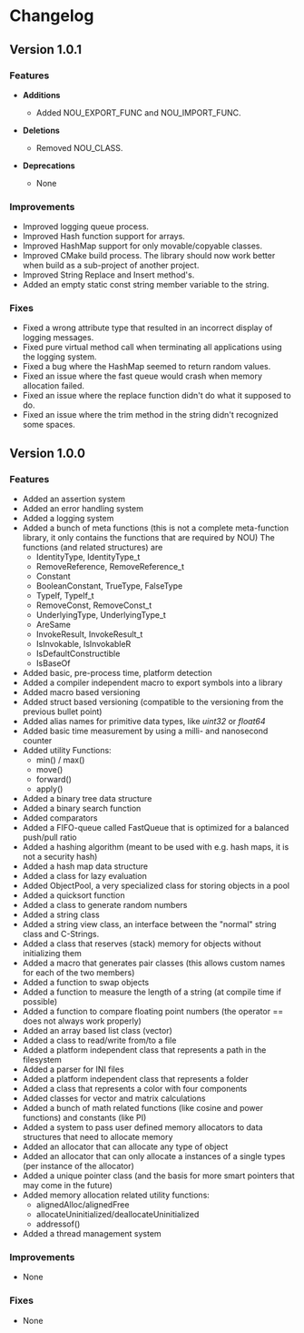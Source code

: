 # Changelog

## Version 1.0.1

### Features

- **Additions**
    - Added NOU_EXPORT_FUNC and NOU_IMPORT_FUNC.

- **Deletions**
    - Removed NOU_CLASS.

- **Deprecations**
    - None

### Improvements
- Improved logging queue process.
- Improved Hash function support for arrays.
- Improved HashMap support for only movable/copyable classes.
- Improved CMake build process. The library should now work better when build as a sub-project of another 
  project.
- Improved String Replace and Insert method's.
- Added an empty static const string member variable to the string.

### Fixes
- Fixed a wrong attribute type that resulted in an incorrect display of logging messages.
- Fixed pure virtual method call when terminating all applications using the logging system.
- Fixed a bug where the HashMap seemed to return random values.
- Fixed an issue where the fast queue would crash when memory allocation failed.
- Fixed an issue where the replace function didn't do what it supposed to do.
- Fixed an issue where the trim method in the string didn't recognized some spaces.

## Version 1.0.0

### Features
- Added an assertion system
- Added an error handling system
- Added a logging system
- Added a bunch of meta functions (this is not a complete meta-function library, it only contains the 
  functions that are required by NOU) The functions (and related structures) are
  - IdentityType, IdentityType_t
  - RemoveReference, RemoveReference_t
  - Constant
  - BooleanConstant, TrueType, FalseType
  - TypeIf, TypeIf_t
  - RemoveConst, RemoveConst_t
  - UnderlyingType, UnderlyingType_t
  - AreSame
  - InvokeResult, InvokeResult_t
  - IsInvokable, IsInvokableR
  - IsDefaultConstructible
  - IsBaseOf
- Added basic, pre-process time, platform detection
- Added a compiler independent macro to export symbols into a library
- Added macro based versioning
- Added struct based versioning (compatible to the versioning from the previous bullet point)
- Added alias names for primitive data types, like _uint32_ or _float64_
- Added basic time measurement by using a milli- and nanosecond counter
- Added utility Functions:
  - min() / max()
  - move()
  - forward()
  - apply()
- Added a binary tree data structure
- Added a binary search function
- Added comparators
- Added a FIFO-queue called FastQueue that is optimized for a balanced push/pull ratio
- Added a hashing algorithm (meant to be used with e.g. hash maps, it is not a security hash)
- Added a hash map data structure
- Added a class for lazy evaluation
- Added ObjectPool, a very specialized class for storing objects in a pool
- Added a quicksort function
- Added a class to generate random numbers
- Added a string class
- Added a string view class, an interface between the "normal" string class and C-Strings.
- Added a class that reserves (stack) memory for objects without initializing them
- Added a macro that generates pair classes (this allows custom names for each of the two members)
- Added a function to swap objects
- Added a function to measure the length of a string (at compile time if possible)
- Added a function to compare floating point numbers (the operator == does not always work properly)
- Added an array based list class (vector)
- Added a class to read/write from/to a file
- Added a platform independent class that represents a path in the filesystem
- Added a parser for INI files
- Added a platform independent class that represents a folder
- Added a class that represents a color with four components
- Added classes for vector and matrix calculations
- Added a bunch of math related functions (like cosine and power functions) and constants (like PI)
- Added a system to pass user defined memory allocators to data structures that need to allocate memory
- Added an allocator that can allocate any type of object
- Added an allocator that can only allocate a instances of a single types (per instance of the allocator)
- Added a unique pointer class (and the basis for more smart pointers that may come in the future)
- Added memory allocation related utility functions:
  - alignedAlloc/alignedFree
  - allocateUninitialized/deallocateUninitialized
  - addressof()
- Added a thread management system

### Improvements
- None

### Fixes
- None